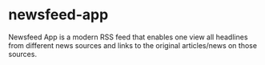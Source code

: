 # newsfeed-app
Newsfeed App is a modern RSS feed that enables one view all headlines from different news sources and links to the original articles/news on those sources.
